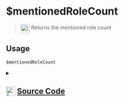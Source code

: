 # $mentionedRoleCount
> <img align="top" src="https://upload.wikimedia.org/wikipedia/commons/thumb/e/e4/Infobox_info_icon.svg/160px-Infobox_info_icon.svg.png?20150409153300" alt="image" width="25" height="auto"> Returns the mentioned role count
## Usage
```
$mentionedRoleCount
```
<details>
<summary>
    
## <img align="top" src="https://cdn4.iconfinder.com/data/icons/iconsimple-logotypes/512/github-512.png" alt="image" width="25" height="auto">  [Source Code](https://github.com/tryforge/ForgeScript-V2/blob/main/src/native/mentionedRoleCount.ts)
    
</summary>
    
```ts
import { ArgType, NativeFunction, Return } from "../structures"

export default new NativeFunction({
    name: "$mentionedRoleCount",
    version: "1.3.0",
    description: "Returns the mentioned role count",
    unwrap: false,
    execute(ctx) {
        return this.success(ctx.message?.mentions.roles.size)
    },
})

```
    
</details>